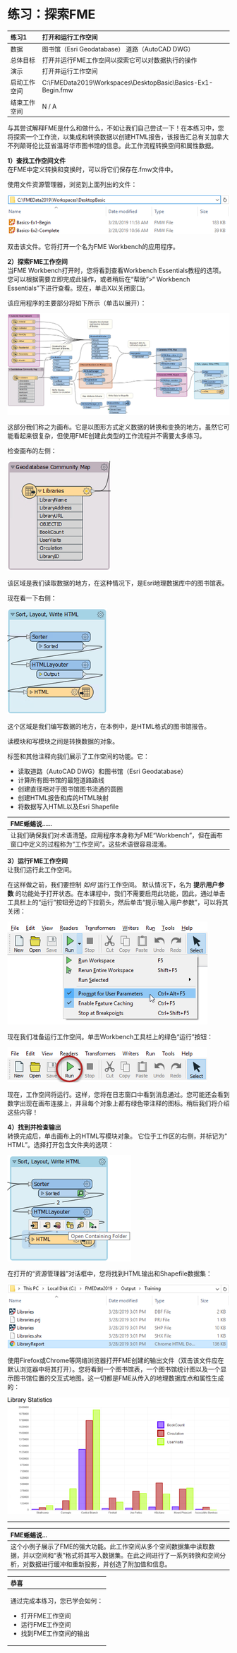 # 练习：探索FME

|  练习1 |  打开和运行工作空间 |
| :--- | :--- |
| 数据 | 图书馆（Esri Geodatabase） 道路（AutoCAD DWG） |
| 总体目标 | 打开并运行FME工作空间以探索它可以对数据执行的操作 |
| 演示 | 打开并运行工作空间 |
| 启动工作空间 | C:\FMEData2019\Workspaces\DesktopBasic\Basics-Ex1-Begin.fmw |
| 结束工作空间 | N / A |

与其尝试解释FME是什么和做什么，不如让我们自己尝试一下！在本练习中，您将探索一个工作流，以集成和转换数据以创建HTML报告，该报告汇总有关加拿大不列颠哥伦比亚省温哥华市图书馆的信息。此工作流程转换空间和属性数据。


**1）查找工作空间文件**  
在FME中定义转换和变换时，可以将它们保存在.fmw文件中。

使用文件资源管理器，浏览到上面列出的文件：

![](./Images/Img1.200.Ex1.LocateWorkspace.png)

双击该文件。它将打开一个名为FME Workbench的应用程序。


**2）探索FME工作空间**  
当FME Workbench打开时，您将看到查看Workbench Essentials教程的选项。您可以根据需要立即完成此操作，或者稍后在“帮助”>“ Workbench Essentials”下进行查看。现在，单击X以关闭窗口。

该应用程序的主要部分将如下所示（单击以展开）：

![](./Images/Img1.201.Ex1.OpenedWorkspace.png)

这部分我们称之为画布。它是以图形方式定义数据的转换和变换的地方。虽然它可能看起来很复杂，但使用FME创建此类型的工作流程并不需要太多练习。

检查画布的左侧：

![](./Images/Img1.202.Ex1.BookmarkedReader.png)

该区域是我们读取数据的地方，在这种情况下，是Esri地理数据库中的图书馆表。

现在看一下右侧：

![](./Images/Img1.203.Ex1.BookmarkedWriter.png)

这个区域是我们编写数据的地方，在本例中，是HTML格式的图书馆报告。

读模块和写模块之间是转换数据的对象。

标签和其他注释向我们展示了工作空间的功能。它：

* 读取道路（AutoCAD DWG）和图书馆（Esri Geodatabase）
* 计算所有图书馆的最短道路路线
* 创建直径相对于图书馆图书流通的圆圈
* 创建HTML报告和库的HTML映射
* 将数据写入HTML以及Esri Shapefile

|  FME蜥蜴说...... |
| :--- |
|  让我们确保我们对术语清楚。应用程序本身称为FME“Workbench”，但在画布窗口中定义的过程称为“工作空间”。这些术语很容易混淆。 |

  
**3）运行FME工作空间**  
让我们运行此工作空间。

在这样做之前，我们要控制 _如何_ 运行工作空间。 默认情况下，名为 **提示用户参数** 的功能处于打开状态。在本课程中，我们不需要启用此功能，因此，通过单击工具栏上的“运行”按钮旁边的下拉箭头，然后单击“提示输入用户参数”，可以将其关闭：

![](./Images/Img1.204.Ex1.prompt.png)

现在我们准备运行工作空间。单击Workbench工具栏上的绿色“运行”按钮：

![](./Images/Img1.205.Ex1.RunButton.png)

现在，工作空间将运行。这样，您将在日志窗口中看到消息通过。您可能还会看到数字出现在画布连接上，并且每个对象上都有绿色带注释的图标。稍后我们将介绍这些内容！


**4）找到并检查输出**  
转换完成后，单击画布上的HTML写模块对象。 它位于工作区的右侧，并标记为“ HTML”。选择打开包含文件夹的选项：

![](./Images/Img1.206.Ex1.OpenContainingFolder.png)

在打开的“资源管理器”对话框中，您将找到HTML输出和Shapefile数据集：

![](./Images/Img1.207.Ex1.OutputFiles.png)

使用Firefox或Chrome等网络浏览器打开FME创建的输出文件（双击该文件应在默认浏览器中将其打开）。您将看到一个图书馆表，一个图书馆统计图以及一个显示图书馆位置的交互式地图。这一切都是FME从传入的地理数据库点和属性生成的：


![](./Images/Img1.208.Ex1.HTMLOutput.png)

---

|  FME蜥蜴说... |
| :--- |
|  这个小例子展示了FME的强大功能。此工作空间从多个空间数据集中读取数据，并以空间和“表”格式将其写入数据集。在此之间进行了一系列转换和空间分析，对数据进行缓冲和重新投影，并创造了附加值和信息。 |

<table>
  <thead>
    <tr>
      <th style="text-align:left">恭喜</th>
    </tr>
  </thead>
  <tbody>
    <tr>
      <td style="text-align:left">
        <p>通过完成本练习，您已学会如何：
          <br />
        </p>
        <ul>
          <li>打开FME工作空间</li>
          <li>运行FME工作空间</li>
          <li>找到FME工作空间的输出</li>
        </ul>
      </td>
    </tr>
  </tbody>
</table>
